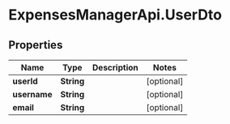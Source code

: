 # ExpensesManagerApi.UserDto

## Properties

 Name         | Type       | Description | Notes      
--------------|------------|-------------|------------
 **userId**   | **String** |             | [optional] 
 **username** | **String** |             | [optional] 
 **email**    | **String** |             | [optional] 


